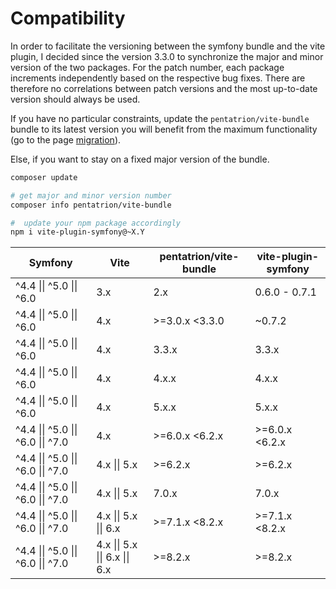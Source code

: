 # Compatibility

In order to facilitate the versioning between the symfony bundle and the vite plugin, I decided since the version 3.3.0 to synchronize the major and minor version of the two packages. For the patch number, each package increments independently based on the respective bug fixes. There are therefore no correlations between patch versions and the most up-to-date version should always be used.

If you have no particular constraints, update the `pentatrion/vite-bundle` bundle to its latest version you will benefit from the maximum functionality (go to the page [migration](/fr/extra/migration)).

Else, if you want to stay on a fixed major version of the bundle.

```bash
composer update

# get major and minor version number
composer info pentatrion/vite-bundle

#  update your npm package accordingly
npm i vite-plugin-symfony@~X.Y
```


| Symfony                            | Vite                           | pentatrion/vite-bundle | vite-plugin-symfony |
|------------------------------------|-----------------------         |------------------------|---------------------|
| ^4.4 \|\| ^5.0 \|\| ^6.0           | 3.x                            | 2.x                    | 0.6.0 - 0.7.1       |
| ^4.4 \|\| ^5.0 \|\| ^6.0           | 4.x                            | \>=3.0.x \<3.3.0       | ~0.7.2              |
| ^4.4 \|\| ^5.0 \|\| ^6.0           | 4.x                            | 3.3.x                  | 3.3.x               |
| ^4.4 \|\| ^5.0 \|\| ^6.0           | 4.x                            | 4.x.x                  | 4.x.x               |
| ^4.4 \|\| ^5.0 \|\| ^6.0           | 4.x                            | 5.x.x                  | 5.x.x               |
| ^4.4 \|\| ^5.0 \|\| ^6.0 \|\| ^7.0 | 4.x                            | \>=6.0.x \<6.2.x       | \>=6.0.x \<6.2.x    |
| ^4.4 \|\| ^5.0 \|\| ^6.0 \|\| ^7.0 | 4.x \|\| 5.x                   | \>=6.2.x               | \>=6.2.x            |
| ^4.4 \|\| ^5.0 \|\| ^6.0 \|\| ^7.0 | 4.x \|\| 5.x                   | 7.0.x                  | 7.0.x               |
| ^4.4 \|\| ^5.0 \|\| ^6.0 \|\| ^7.0 | 4.x \|\| 5.x \|\| 6.x          | \>=7.1.x \<8.2.x       | \>=7.1.x \<8.2.x    |
| ^4.4 \|\| ^5.0 \|\| ^6.0 \|\| ^7.0 | 4.x \|\| 5.x \|\| 6.x \|\| 6.x | \>=8.2.x               | \>=8.2.x            |



